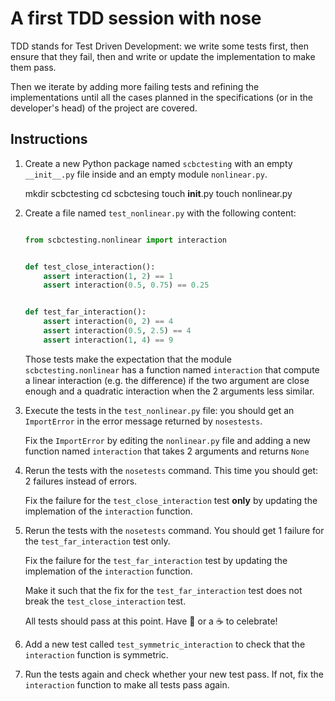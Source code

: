 # A first TDD session with nose

TDD stands for Test Driven Development: we write some tests first, then ensure
that they fail, then and write or update the implementation to make them pass.

Then we iterate by adding more failing tests and refining the implementations
until all the cases planned in the specifications (or in the developer's head)
of the project are covered.


## Instructions

1. Create a new Python package named `scbctesting` with an empty `__init__.py`
   file inside and an empty module `nonlinear.py`.

   mkdir scbctesting
   cd scbctesing
   touch __init__.py
   touch nonlinear.py

2. Create a file named `test_nonlinear.py` with the following content:

   ```python

   from scbctesting.nonlinear import interaction


   def test_close_interaction():
       assert interaction(1, 2) == 1
       assert interaction(0.5, 0.75) == 0.25


   def test_far_interaction():
       assert interaction(0, 2) == 4
       assert interaction(0.5, 2.5) == 4
       assert interaction(1, 4) == 9
   ```

   Those tests make the expectation that the module `scbctesting.nonlinear` has
   a function named `interaction` that compute a linear interaction (e.g. the
   difference) if the two argument are close enough and a quadratic interaction
   when the 2 arguments less similar.


3. Execute the tests in the `test_nonlinear.py` file: you should get an
   `ImportError` in the error message returned by `nosestests`.


   Fix the `ImportError` by editing the `nonlinear.py` file and adding a
   new function named `interaction` that takes 2 arguments and returns
   `None`


4. Rerun the tests with the `nosetests` command. This time you should get:
   2 failures instead of errors.

   Fix the failure for the `test_close_interaction` test **only** by updating
   the implemation of the `interaction` function.


5. Rerun the tests with the `nosetests` command. You should get 1 failure
   for the `test_far_interaction` test only.

   Fix the failure for the `test_far_interaction` test by updating
   the implemation of the `interaction` function.

   Make it such that the fix for the `test_far_interaction` test does not
   break the `test_close_interaction` test.

   All tests should pass at this point. Have :beers: or a :coffee:
   to celebrate!


6. Add a new test called `test_symmetric_interaction` to check that the
   `interaction` function is symmetric.


7. Run the tests again and check whether your new test pass. If not, fix
   the `interaction` function to make all tests pass again.
